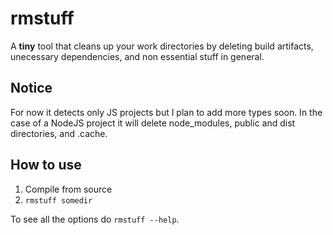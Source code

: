 # rmstuff

A **tiny** tool that cleans up your work directories by deleting build artifacts, unecessary dependencies, and non essential stuff in general.

## Notice

For now it detects only JS projects but I plan to add more types soon. In the case of a NodeJS project it will delete node_modules, public and dist directories, and .cache.

## How to use

1. Compile from source
2. `rmstuff somedir`

To see all the options do `rmstuff --help`.
